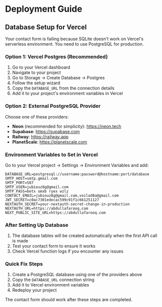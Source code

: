 # Deployment Guide

## Database Setup for Vercel

Your contact form is failing because SQLite doesn't work on Vercel's serverless environment. You need to use PostgreSQL for production.

### Option 1: Vercel Postgres (Recommended)

1. Go to your Vercel dashboard
2. Navigate to your project
3. Go to Storage → Create Database → Postgres
4. Follow the setup wizard
5. Copy the `DATABASE_URL` from the connection details
6. Add it to your project's environment variables in Vercel

### Option 2: External PostgreSQL Provider

Choose one of these providers:
- **Neon** (recommended for simplicity): https://neon.tech
- **Supabase**: https://supabase.com
- **Railway**: https://railway.app
- **PlanetScale**: https://planetscale.com

### Environment Variables to Set in Vercel

Go to your Vercel project → Settings → Environment Variables and add:

```
DATABASE_URL=postgresql://username:password@hostname:port/database
SMTP_HOST=smtp.gmail.com
SMTP_PORT=587
SMTP_USER=jubiouz8g@gmail.com
SMTP_PASS=betx omxb ryex wzlz
CONTACT_EMAIL=jubiouz8g@gmail.com,voilad8a@gmail.com
JWT_SECRET=c0ac7301edecac599c91f1c661251127
NEXTAUTH_SECRET=your-nextauth-secret-change-in-production
NEXTAUTH_URL=https://abdullafarooq.com
NEXT_PUBLIC_SITE_URL=https://abdullafarooq.com
```

### After Setting Up Database

1. The database tables will be created automatically when the first API call is made
2. Test your contact form to ensure it works
3. Check Vercel function logs if you encounter any issues

### Quick Fix Steps

1. Create a PostgreSQL database using one of the providers above
2. Copy the `DATABASE_URL` connection string
3. Add it to Vercel environment variables
4. Redeploy your project

The contact form should work after these steps are completed.